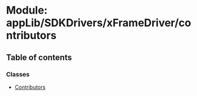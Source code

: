 # Module: appLib/SDKDrivers/xFrameDriver/contributors

## Table of contents

### Classes

- [Contributors](../classes/appLib_SDKDrivers_xFrameDriver_contributors.Contributors.md)
